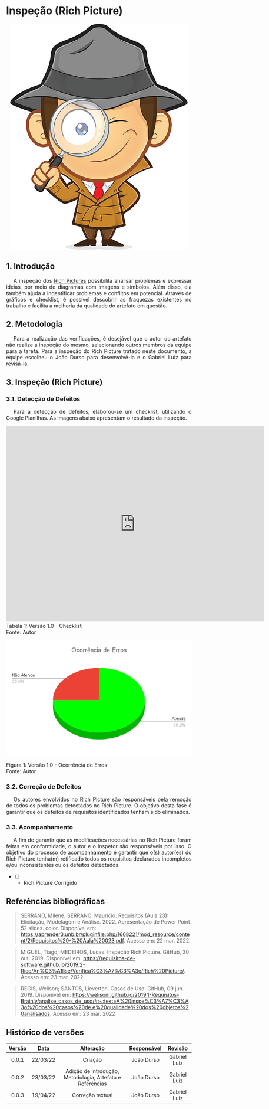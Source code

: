 # Inspeção (Rich Picture)

<div class="container">
    <div class="row">
        <div class="col">
            <p align = "center">
                <img src="https://raw.githubusercontent.com/Requisitos-de-Software/2021.2-MedSUS/main/docs/assets/inspector_image.jpg">
            </p>
        </div>
    </div>
</div>

## 1. Introdução

<p style="text-indent: 20px; text-align: justify">
A inspeção dos <a href="https://requisitos-de-software.github.io/2021.2-MedSUS/pre_traceability/rich_picture/">Rich Pictures</a> possibilita analisar problemas e expressar ideias, por meio de diagramas com imagens e símbolos. Além disso, ela também ajuda a indentificar problemas e conflitos em potencial. Através de gráficos e checklist, é possível descobrir as fraquezas existentes no trabalho e facilita a melhoria da qualidade do artefato em questão.
</p>

## 2. Metodologia

<p style="text-indent: 20px; text-align: justify">
Para a realização das verificações, é desejável que o autor do artefato não realize a inspeção do mesmo, selecionando outros membros da equipe para a tarefa. Para a inspeção do Rich Picture tratado neste documento, a equipe escolheu o João Durso para desenvolvê-la e o Gabriel Luiz para revisá-la.
</p>

## 3. Inspeção (Rich Picture)

### 3.1. Detecção de Defeitos

<p style="text-indent: 20px; text-align: justify">
Para a detecção de defeitos, elaborou-se um checklist, utilizando o Google Planilhas. As imagens abaixo apresentam o resultado da inspeção.
</p>

<html> 
    <div class="center-card">
        <iframe src="https://docs.google.com/spreadsheets/d/e/2PACX-1vTWPlkTmur9tKv0INUst3DlpnBVuyrkSxvClGQz-mjhPNeMmhvVWJaQSuQMEpFSfWGGQzjruQGsZd6m/pubhtml?gid=0&amp;single=true&amp;widget=true&amp;headers=false" width="700" height="530" frameborder="0"></iframe>                 
        <figcaption>Tabela 1: Versão 1.0 - Checklist</figcaption>
        <figcaption>Fonte: Autor</figcaption>
    </div>
</html>


<div class="container">
    <div class="row">
        <div class="col">
            <p align = "center">
                <img src="https://raw.githubusercontent.com/Requisitos-de-Software/2021.2-MedSUS/main/docs/assets/verification/rich_picture/grafico_quantidade.png">
                <figcaption>Figura 1: Versão 1.0 - Ocorrência de Erros </figcaption>
                <figcaption>Fonte: Autor</figcaption>
            </p>
        </div>
    </div>
</div>

### 3.2. Correção de Defeitos

<p style="text-indent: 20px; text-align: justify">
Os autores envolvidos no Rich Picture são responsáveis pela remoção de todos os problemas detectados no Rich Picture. O objetivo desta fase é garantir que os defeitos de requisitos identificados tenham sido eliminados.
</p>

### 3.3. Acompanhamento

<p style="text-indent: 20px; text-align: justify">
A fim de garantir que as modificações necessárias no Rich Picture foram feitas em conformidade, o autor e o inspetor são responsáveis por isso. O objetivo do processo de acompanhamento é garantir que o(s) autor(es) do Rich Picture tenha(m) retificado todos os requisitos declarados incompletos e/ou inconsistentes ou os defeitos detectados.
</p>

- [ ] - Rich Picture Corrigido

## Referências bibliográficas

> SERRANO, Milene; SERRANO, Maurício. Requisitos (Aula 23): Elicitação, Modelagem e Análise. 2022. Apresentação de Power Point. 52 slides. color. Disponível em: https://aprender3.unb.br/pluginfile.php/1668221/mod_resource/content/2/Requisitos%20-%20Aula%20023.pdf. Acesso em: 22 mar. 2022.

> MIGUEL, Tiago; MEDEIROS, Lucas. Inspeção Rich Picture. GitHub, 30 out. 2019. Disponível em: https://requisitos-de-software.github.io/2019.2-Rico/An%C3%A1lise/Verifica%C3%A7%C3%A3o/Rich%20Picture/. Acesso em: 23 mar. 2022

> REGIS, Welison; SANTOS, Lieverton. Casos de Uso. GitHub, 09 jun. 2019. Disponível em: https://welisonr.github.io/2019.1-Requisitos-Brainly/analise_casos_de_uso/#:~:text=A%20inspe%C3%A7%C3%A3o%20dos%20casos%20de,e%20qualidade%20dos%20objetos%20analisados. Acesso em: 23 mar. 2022

## Histórico de versões

| Versão |   Data   |                         Alteração                         | Responsável |   Revisão    |
| :----: | :------: | :-------------------------------------------------------: | :---------: | :----------: |
| 0.0.1  | 22/03/22 |                          Criação                          | João Durso  | Gabriel Luiz |
| 0.0.2  | 23/03/22 | Adição de Introdução, Metodologia, Artefato e Referências | João Durso  | Gabriel Luiz |
| 0.0.3  | 19/04/22 |                     Correção textual                      | João Durso  | Gabriel Luiz |

